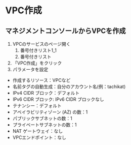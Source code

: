 # VPC作成
## マネジメントコンソールからVPCを作成
1. VPCのサービスのページ開く
    1. 番号付きリスト1_1
    1. 番号付きリスト
1. 「VPC作成」をクリック
1. パラメータを設定
* 作成するリソース：VPCなど
* 名前タグの自動生成：自分のアカウント名(例：tachikat)
* IPv4 CIDR ブロック：デフォルト
* IPv6 CIDR ブロック: IPv6 CIDR ブロックなし
* テナンシー：デフォルト
* アベイラビリティゾーン (AZ) の数：1
* パブリックサブネットの数：1
* プライベートサブネットの数：1
* NAT ゲートウェイ：なし
* VPCエンドポイント：なし
